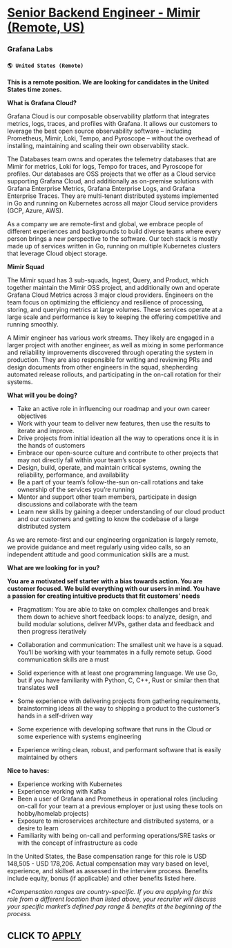 # [Senior Backend Engineer - Mimir (Remote, US)](https://www.remotewlb.com/apply/senior-backend-engineer-mimir-remote-us)  
### Grafana Labs  
#### `🌎 United States (Remote)`  

**This is a remote position. We are looking for candidates in the United States time zones.**

**What is Grafana Cloud?**

Grafana Cloud is our composable observability platform that integrates metrics, logs, traces, and profiles with Grafana. It allows our customers to leverage the best open source observability software – including Prometheus, Mimir, Loki, Tempo, and Pyroscope – without the overhead of installing, maintaining and scaling their own observability stack.

The Databases team owns and operates the telemetry databases that are Mimir for metrics, Loki for logs, Tempo for traces, and Pyroscope for profiles. Our databases are OSS projects that we offer as a Cloud service supporting Grafana Cloud, and additionally as on-premise solutions with Grafana Enterprise Metrics, Grafana Enterprise Logs, and Grafana Enterprise Traces. They are multi-tenant distributed systems implemented in Go and running on Kubernetes across all major Cloud service providers (GCP, Azure, AWS).

As a company we are remote-first and global, we embrace people of different experiences and backgrounds to build diverse teams where every person brings a new perspective to the software. Our tech stack is mostly made up of services written in Go, running on multiple Kubernetes clusters that leverage Cloud object storage.

**Mimir Squad**

The Mimir squad has 3 sub-squads, Ingest, Query, and Product, which together maintain the Mimir OSS project, and additionally own and operate Grafana Cloud Metrics across 3 major cloud providers. Engineers on the team focus on optimizing the efficiency and resilience of processing, storing, and querying metrics at large volumes. These services operate at a large scale and performance is key to keeping the offering competitive and running smoothly.

A Mimir engineer has various work streams. They likely are engaged in a larger project with another engineer, as well as mixing in some performance and reliability improvements discovered through operating the system in production. They are also responsible for writing and reviewing PRs and design documents from other engineers in the squad, shepherding automated release rollouts, and participating in the on-call rotation for their systems.

**What will you be doing?**

  * Take an active role in influencing our roadmap and your own career objectives 
  * Work with your team to deliver new features, then use the results to iterate and improve.
  * Drive projects from initial ideation all the way to operations once it is in the hands of customers
  * Embrace our open-source culture and contribute to other projects that may not directly fall within your team’s scope
  * Design, build, operate, and maintain critical systems, owning the reliability, performance, and availability
  * Be a part of your team’s follow-the-sun on-call rotations and take ownership of the services you’re running
  * Mentor and support other team members, participate in design discussions and collaborate with the team
  * Learn new skills by gaining a deeper understanding of our cloud product and our customers and getting to know the codebase of a large distributed system

As we are remote-first and our engineering organization is largely remote, we provide guidance and meet regularly using video calls, so an independent attitude and good communication skills are a must.

**What are we looking for in you?**

**You are a motivated self starter with a bias towards action. You are customer focused. We build everything with our users in mind. You have a passion for creating intuitive products that fit customers’ needs**

  * Pragmatism: You are able to take on complex challenges and break them down to achieve short feedback loops: to analyze, design, and build modular solutions, deliver MVPs, gather data and feedback and then progress iteratively
  * Collaboration and communication: The smallest unit we have is a squad. You’ll be working with your teammates in a fully remote setup. Good communication skills are a must

  * Solid experience with at least one programming language. We use Go, but if you have familiarity with Python, C, C++, Rust or similar then that translates well
  * Some experience with delivering projects from gathering requirements, brainstorming ideas all the way to shipping a product to the customer’s hands in a self-driven way
  * Some experience with developing software that runs in the Cloud _or_ some experience with systems engineering
  * Experience writing clean, robust, and performant software that is easily maintained by others

**Nice to haves:**

  * Experience working with Kubernetes
  * Experience working with Kafka
  * Been a user of Grafana and Prometheus in operational roles (including on-call for your team at a previous employer or just using these tools on hobby/homelab projects)
  * Exposure to microservices architecture and distributed systems, or a desire to learn
  * Familiarity with being on-call and performing operations/SRE tasks or with the concept of infrastructure as code

In the United States, the Base compensation range for this role is USD 148,505 \- USD 178,206. Actual compensation may vary based on level, experience, and skillset as assessed in the interview process. Benefits include equity, bonus (if applicable) and other benefits listed here.

_*Compensation ranges are country-specific. If you are applying for this role from a different location than listed above, your recruiter will discuss your specific market’s defined pay range & benefits at the beginning of the process._

  
## CLICK TO [APPLY](https://www.remotewlb.com/apply/senior-backend-engineer-mimir-remote-us)

